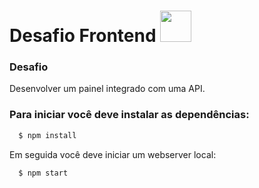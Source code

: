 # Desafio Frontend <img src="https://www.moovin.com.br/assets/images/svg/logo2.svg" width="50">

### Desafio

Desenvolver um painel integrado com uma API.

### Para iniciar você deve instalar as dependências: 

```zsh
  $ npm install
```
Em seguida você deve iniciar um webserver local:
```zsh
  $ npm start
```

